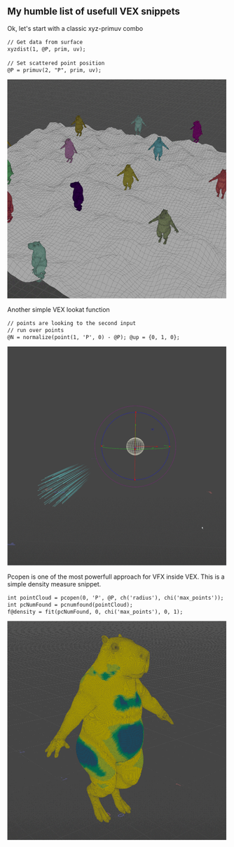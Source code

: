 
## My humble list of usefull VEX snippets


Ok, let's start with a classic xyz-primuv combo

```
// Get data from surface
xyzdist(1, @P, prim, uv);

// Set scattered point position
@P = primuv(2, "P", prim, uv);
```

[<img src="IMG/xyz1.gif" width="500" loop=infinite />](IMG/xyz1.gif)




Another simple VEX lookat function

```
// points are looking to the second input 
// run over points 
@N = normalize(point(1, 'P', 0) - @P); @up = {0, 1, 0};
```

[<img src="IMG/Lookat1.gif" width="500"/>](IMG/Lookat1.gif)

Pcopen is one of the most powerfull approach for VFX inside VEX. This is a simple density measure snippet.

```
int pointCloud = pcopen(0, 'P', @P, ch('radius'), chi('max_points'));
int pcNumFound = pcnumfound(pointCloud);
f@density = fit(pcNumFound, 0, chi('max_points'), 0, 1);
```

[<img src="IMG/Density1.gif" width="500"/>](IMG/Density1.gif)






